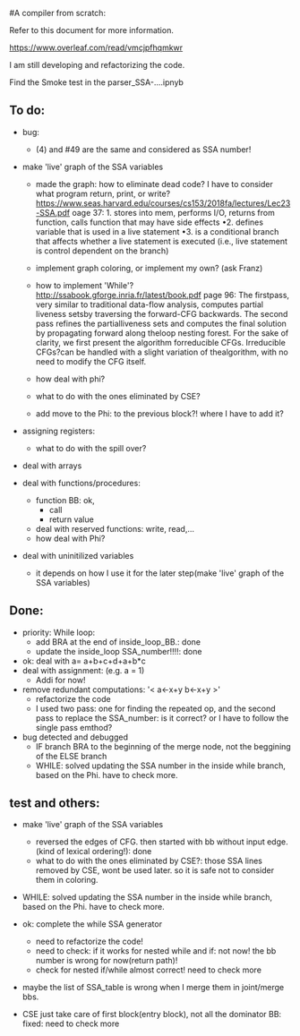 #A compiler from scratch:

Refer to this document for more information.

https://www.overleaf.com/read/vmcjpfhqmkwr

I am still developing and refactorizing the code.


Find the Smoke test in the parser_SSA-....ipnyb


## To do: 
* bug:
	* (4) and #49 are the same and considered as SSA number!

* make 'live' graph of the SSA variables
	* made the graph: how to eliminate dead code? I have to consider what program return, print, or write? https://www.seas.harvard.edu/courses/cs153/2018fa/lectures/Lec23-SSA.pdf oage 37: 1. stores into mem, performs I/O, returns from function, calls function that may have side effects •2. defines variable that is used in a live statement •3. is a conditional branch that affects whether a live statement is executed (i.e., live statement is control dependent on the branch)

	* implement graph coloring, or implement my own? (ask Franz)
	* how to implement 'While'? http://ssabook.gforge.inria.fr/latest/book.pdf page 96: The firstpass, very similar to traditional data-flow analysis, computes partial liveness setsby traversing the forward-CFG backwards. The second pass refines the partialliveness sets and computes the final solution by propagating forward along theloop nesting forest. For the sake of clarity, we first present the algorithm forreducible CFGs. Irreducible CFGs?can be handled with a slight variation of thealgorithm, with no need to modify the CFG itself.
	* how deal with phi?
	* what to do with the ones eliminated by CSE?
	* add move to the Phi: to the previous block?! where I have to add it?

* assigning registers:
	* what to do with the spill over?
	
* deal with arrays
* deal with functions/procedures: 
	* function BB: ok, 
		* call
		* return value
	* deal with reserved functions: write, read,...
	* how deal with Phi?
* deal with uninitilized variables
	* it depends on how I use it for the later step(make 'live' graph of the SSA variables)


## Done: 
* priority: While loop:
	* add BRA at the end of inside_loop_BB.: done
	* update the inside_loop SSA_number!!!!: done
* ok: deal with a= a+b+c+d+a+b*c 
* deal with assignment: (e.g. a = 1)
	* Addi for now!
* remove redundant computations: '< a<-x+y  b<-x+y >'
	* refactorize the code
	* I used two pass: one for finding the repeated op, and the second pass to replace the SSA_number: is it correct? or I have to follow the single pass emthod?
* bug detected and debugged
	* IF branch BRA to the beginning of the merge node, not the beggining of the ELSE branch
	* WHILE: solved updating the SSA number in the inside while branch, based on the Phi. have to check more.

## test and others: 
* make 'live' graph of the SSA variables
	* reversed the edges of CFG. then started with bb without input edge.(kind of lexical ordering!): done
	* what to do with the ones eliminated by CSE?: those SSA lines removed by CSE, wont be used later. so it is safe not to consider them in coloring.

* WHILE: solved updating the SSA number in the inside while branch, based on the Phi. have to check more.
* ok: complete the while SSA generator
	* need to refactorize the code!
	* need to check: if it works for nested while and if: not now! the bb number is wrong for now(return path)!
	* check for nested if/while almost correct! need to check more
* maybe the list of SSA_table is wrong when I merge them in joint/merge bbs. 
* CSE just take care of first block(entry block), not all the dominator BB: fixed: need to check more

